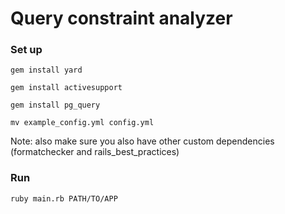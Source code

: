 # Query constraint analyzer

### Set up

`gem install yard`

`gem install activesupport`

`gem install pg_query`

`mv example_config.yml config.yml`

Note: also make sure you also have other custom dependencies (formatchecker and rails_best_practices)

### Run

`ruby main.rb PATH/TO/APP`
